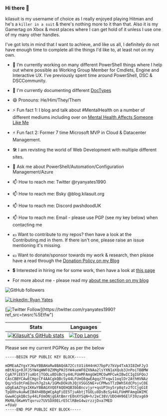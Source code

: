 ### Hi there 👋

kilasuit is my username of choice as I really enjoyed playing Hitman and he's a `killer in a suit` & there's nothing more to it than that. Also it is my Gamertag on Xbox & most places where I can get hold of it unless I use one of my many other handles.

I've got lots in mind that I want to achieve, and like us all, I definitely do not have enough time to complete all the things I'd like to, at least not on my own. 

- 🔭 I’m currently working on many different PowerShell things where I help out where possible as Working Group Member for Cmdlets, Engine and Interactive UX. I’ve previously spent time around PowerShell, DSC & DSCCommunity.
- 📄 I'm currently documenting different [DocTypes](https://github.com/kilasuit/doctypes)
- 😄 Pronouns: He/Him/They/Them
- ⚡ Fun fact 1: I blog and talk about #MentalHealth on a number of different mediums including over on [Mental Health Affects Someone Like Me](https://mhasl.me)
- ⚡ Fun fact 2: Former 7 time Microsoft MVP in Cloud & Datacenter Management.
- 🛠 I am revisting the world of Web Development with multiple different sites.
- 💬 Ask me about PowerShell/Automation/Configuration Management/Azure
- 📫 How to reach me: Twitter @ryanyates1990 
- 📫 How to reach me: Bsky @blog.kilasuit.org 
- 📫 How to reach me: Discord pwshdoodUK
- 📫 How to reach me: Email - please use PGP (see my key below) when contacting me
- 💷 Want to contribute to my repos? then have a look at the Contributing.md in them. If there isn't one, please raise an issue mentioning it's missing.
- 💷 Want to donate/sponsor towards my work & research, then please have a read through the [Donation Policy on my Blog](https://blog.kilasuit.org/donation-policy/)
- 💲 Interested in hiring me for some work, then have a look at [this page](https://blog.kilasuit.org/hire-my-services)

- For more about me - please read my [about me section on my blog](https://blog.kilasuit.org/about-me)

![GitHub followers](https://img.shields.io/github/followers/kilasuit?style=social)

[![Linkedin: Ryan Yates](https://img.shields.io/badge/-Ryan%20Yates-blue?style=flat-square&logo=Linkedin&logoColor=white&link=https://www.linkedin.com/in/ryanyates90/)](https://www.linkedin.com/in/ryanyates90/)

[![Twitter Follow](https://img.shields.io/twitter/follow/ryanyates1990?style=social&link=https://twitter.com/ryanyates1990?ref_src=twsrc%5Etfw")](https://twitter.com/ryanyates1990?ref_src=twsrc%5Etfw")


| Stats |  Languages |
| --------------- | --------------- |
| [![Kilasuit's GitHub stats](https://github-readme-stats.vercel.app/api?username=kilasuit&count_private=true&include_all_commits=true&show_icons=true&theme=tokyonight)](https://github.com/anuraghazra/github-readme-stats) | [![Top Langs](https://github-readme-stats.vercel.app/api/top-langs/?username=kilasuit&layout=compact&langs_count=8)](https://github.com/anuraghazra/github-readme-stats) |

Please see my current PGPKey as per the below
```
-----BEGIN PGP PUBLIC KEY BLOCK-----

mDMEaAZYgxYJKwYBBAHaRw8BAQdA72CctU1i6H4nHJ7bpPz7kVp4TxA3I8ZmFJy3
mBtNig+0JFJ5YW4gWWF0ZXMgPHJ5YW4ueWF0ZXNAa2lsYXN1aXQub3JnPoiTBBMW
CgA7FiEE5TjuAbtjTGOLu8DsBcSy44LFUmMFAmgGWIMCGwMFCwkIBwICIgIGFQoJ
CAsCBBYCAwECHgcCF4AACgkQBcSy44LFUmO8qwEAgqz7Fxqw11oqlDr2AthHVNAz
Qq/n5sOtFmEOovh7g2sA/1GMxDOkUhJQjVSGG5NE+vCPMwsTTzDWh5XdCPojvC0E
uDgEaAZYgxIKKwYBBAGXVQEFAQEHQB3bbBncvjyr+qsUP3ny5rp8qtv2fCCjgG1E
TpQ0hvAuAwEIB4h4BBgWCgAgFiEE5TjuAbtjTGOLu8DsBcSy44LFUmMFAmgGWIMC
GwwACgkQBcSy44LFUmONjgEAtBmrrE0nXYSqN+h/2eC38V/UDO4H96ElF39zxg69
MkMA/0KwHVTqvruz7UVSDX0ELrE5ClRBeG4wzrzzjDva7MED
=fUaU
-----END PGP PUBLIC KEY BLOCK-----
```
